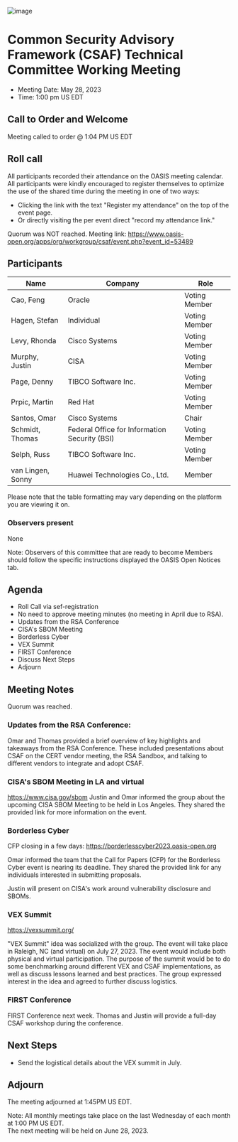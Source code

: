![image](https://user-images.githubusercontent.com/1690898/139102180-5c1e2583-14f1-4f58-ab2b-9e3807ed529c.png)

# Common Security Advisory Framework (CSAF) Technical Committee Working Meeting

- Meeting Date: May 28, 2023
- Time: 1:00 pm US EDT

## Call to Order and Welcome

Meeting called to order @ 1:04 PM US EDT

## Roll call

All participants recorded their attendance on the OASIS meeting calendar. 
All participants were kindly encouraged to register themselves to optimize the use of the shared time during the meeting in one of two ways:
- Clicking the link with the text "Register my attendance" on the top of the event page.
- Or directly visiting the per event direct "record my attendance link." 

Quorum was NOT reached.
Meeting link: https://www.oasis-open.org/apps/org/workgroup/csaf/event.php?event_id=53489


## Participants


| Name            | Company                                          | Role          |
|-----------------|--------------------------------------------------|---------------|
| Cao, Feng       | Oracle                                           | Voting Member |
| Hagen, Stefan   | Individual                                       | Voting Member |
| Levy, Rhonda    | Cisco Systems                                    | Voting Member |
| Murphy, Justin  | CISA                                             | Voting Member |
| Page, Denny     | TIBCO Software Inc.                              | Voting Member |
| Prpic, Martin   | Red Hat                                          | Voting Member |
| Santos, Omar    | Cisco Systems                                    | Chair         |
| Schmidt, Thomas | Federal Office for Information Security (BSI)     | Voting Member |
| Selph, Russ     | TIBCO Software Inc.                              | Voting Member |
| van Lingen, Sonny | Huawei Technologies Co., Ltd.                   | Member        |


Please note that the table formatting may vary depending on the platform you are viewing it on.

### Observers present

None

Note: Observers of this committee that are ready to become Members should follow the specific instructions displayed the OASIS Open Notices tab.

## Agenda
- Roll Call via sef-registration
- No need to approve meeting minutes (no meeting in April due to RSA).
- Updates from the RSA Conference
- CISA's SBOM Meeting
- Borderless Cyber
- VEX Summit
- FIRST Conference
- Discuss Next Steps
- Adjourn

## Meeting Notes

Quorum was reached. 

### Updates from the RSA Conference:

Omar and Thomas provided a brief overview of key highlights and takeaways from the RSA Conference. These included presentations about CSAF on the CERT vendor meeting, the RSA Sandbox, and talking to different vendors to integrate and adopt CSAF.

### CISA's SBOM Meeting in LA and virtual
https://www.cisa.gov/sbom
Justin and Omar informed the group about the upcoming CISA SBOM Meeting to be held in Los Angeles. They shared the provided link for more information on the event.

### Borderless Cyber 
CFP closing in a few days: https://borderlesscyber2023.oasis-open.org

Omar informed the team that the Call for Papers (CFP) for the Borderless Cyber event is nearing its deadline. They shared the provided link for any individuals interested in submitting proposals.

Justin will present on CISA's work around vulnerability disclosure and SBOMs.

### VEX Summit 
https://vexsummit.org/ 

"VEX Summit" idea was socialized with the group. The event will take place in Raleigh, NC (and virtual) on July 27, 2023.
The event would include both physical and virtual participation. The purpose of the summit would be to do some benchmarking around different VEX and CSAF implementations, as well as discuss lessons learned and best practices.
The group expressed interest in the idea and agreed to further discuss logistics. 

### FIRST Conference
FIRST Conference next week. Thomas and Justin will provide a full-day CSAF workshop during the conference.


## Next Steps
- Send the logistical details about the VEX summit in July.

## Adjourn
The meeting adjourned at 1:45PM US EDT.

Note: All monthly meetings take place on the last Wednesday of each month at 1:00 PM US EDT.     
The next meeting will be held on June 28, 2023.  
